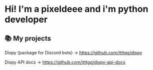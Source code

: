 # Hi! I'm a pixeldeee and i'm python developer

## 📚 My projects
Dispy (package for Discord bots) -> https://github.com/itttgg/dispy

Dispy API docs -> https://github.com/itttgg/dispy-api-docs
